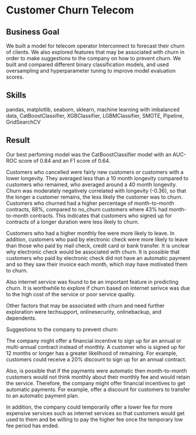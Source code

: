 # Customer Churn Telecom

## Business Goal
We built a model for telecom operator Interconnect to forecast their churn of clients.  We also explored features that may be associated with churn in order to make suggestions to the company on how to prevent churn. We built and compared different binary classification models, and used oversampling and hyperparameter tuning to improve model evaluation scores.

## Skills
pandas, matplotlib, seaborn, sklearn, machine learning with imbalanced data, CatBoostClassifier, XGBClassifier, LGBMClassifier, SMOTE, Pipeline, GridSearchCV

## Result
Our best perfoming model was the CatBoostClassifier model with an AUC-ROC score of 0.84 and an F1 score of 0.64. 

Customers who cancelled were fairly new customers or customers with a lower longevity. They averaged less than a 10 month longevity compared to customers who remained, who averaged around a 40 month longevity. Churn was moderately negatively correlated with longevity (-0.36), so that the longer a customer remains, the less likely the customer was to churn. Customers who churned had a higher percentage of month-to-month contracts, 88%, compared to no_churn customers where 43% had month-to-month contracts. This indicates that customers who signed up for contracts of a longer duration were less likely to churn.

Customers who had a higher monthly fee were more likely to leave. In addition, customers who paid by electronic check were more likely to leave than those who paid by mail check, credit card or bank transfer. It is unclear why electronic check would be associated with churn. It is possible that customers who paid by electronic check did not have an automatic payment and so they saw their invoice each month, which may have motivated them to churn.

Also internet service was found to be an important feature in predicting churn. It is worthwhile to explore if churn based on internet serivce was due to the high cost of the service or poor service quality.

Other factors that may be associated with churn and need further exploration were techsupport, onlinesecurity, onlinebackup, and dependents.

Suggestions to the company to prevent churn:

The company might offer a financial incentive to sign up for an annual or multi-annual contract instead of monthly. A customer who is signed up for 12 months or longer has a greater likelihood of remaining. For example, customers could receive a 20% discount to sign up for an annual contract.

Also, is possible that if the payments were automatic then month-to-month customers would not think monthly about their monthly fee and would retain the service. Therefore, the company might offer financial incentives to get automatic payments. For example, offer a discount for customers to transfer to an automatic payment plan.

In addition, the company could temporarily offer a lower fee for more expensive services such as internet services so that customers would get used to them and be willing to pay the higher fee once the temporary low fee period has ended.
